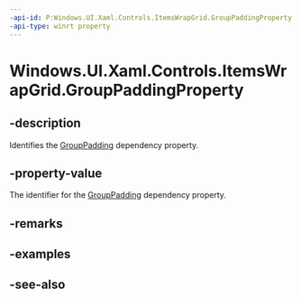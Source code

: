 ```yaml
---
-api-id: P:Windows.UI.Xaml.Controls.ItemsWrapGrid.GroupPaddingProperty
-api-type: winrt property
---
```


<!-- Property syntax
public Windows.UI.Xaml.DependencyProperty GroupPaddingProperty { get; }
-->

# Windows.UI.Xaml.Controls.ItemsWrapGrid.GroupPaddingProperty

## -description
Identifies the [GroupPadding](itemswrapgrid_grouppadding.md) dependency property.



## -property-value
The identifier for the [GroupPadding](itemswrapgrid_grouppadding.md) dependency property.

## -remarks

## -examples

## -see-also
